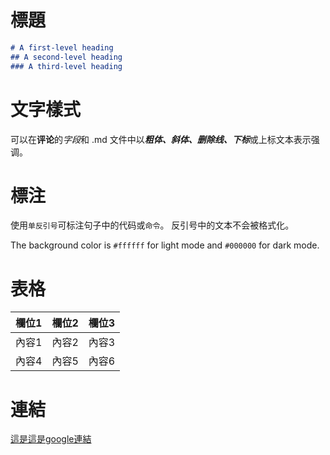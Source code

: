 # 標題

```markdown
# A first-level heading
## A second-level heading
### A third-level heading
```

# 文字樣式

可以在**评论**的*字段*和 .md 文件中以***粗体、斜体、删除线、下标***或上标文本表示强调。

# 標注

使用`单反引号`可标注句子中的代码或`命令`。 反引号中的文本不会被格式化。

The background color is `#ffffff` for light mode and `#000000` for dark mode.

# 表格

|欄位1|欄位2|欄位3|
|----|----|----|
|內容1|內容2|內容3|
|內容4|內容5|內容6|

# 連結
[這是這是google連結](https://www.google.com.tw)